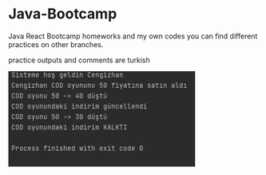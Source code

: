 # Java-Bootcamp
Java React Bootcamp homeworks and my own codes you can find different practices on other branches.

practice outputs and comments are turkish

![alt text](https://github.com/cengizhankose/Java-Bootcamp/blob/Day4-Hw3/Screenshot%202021-05-05%20015207.jpg)
